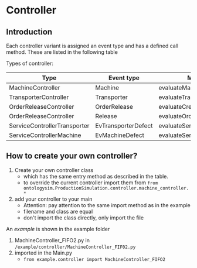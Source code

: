 Controller
============

## Introduction


Each controller variant is assigned an event type and has a 
defined call method. These are listed in the following table

Types of controller:


| Type                         | Event type          | Method                     |
| ---------------------------- | ------------------- | -------------------------- |
| MachineController            | Machine             | evaluateMachine            |
| TransporterController        | Transporter         | evaluateTransporter        |
| OrderReleaseController       | OrderRelease        | evaluateCreateOrderRelease |
| OrderReleaseController       | Release             | evaluateOrderRelease       |
| ServiceControllerTransporter | EvTransporterDefect | evaluateService            |
| ServiceControllerMachine     | EvMachineDefect     | evaluateService            |

  
## How to create your own controller?


1. Create your own controller class
    * which has the same entry method as described in the table.
    * to override the current controller import them from `from ontologysim.ProductionSimulation.controller.machine_controller.*`
2. add your controller to your main
    * Attention: pay attention to the same import method as in the example
    * filename and class are equal
    * don't import the class directly, only import the file

    
An *example* is shown in the example folder

1. MachineController_FIFO2.py in `/example/controller/MachineController_FIF02.py`
2. imported in the Main.py
    * `from example.controller import MachineController_FIFO2`